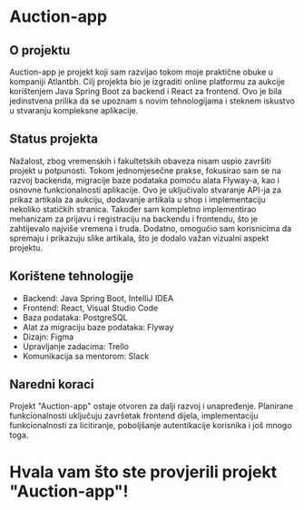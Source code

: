 # Auction-app

## O projektu

Auction-app je projekt koji sam razvijao tokom moje praktične obuke u kompaniji Atlantbh. Cilj projekta bio je izgraditi online platformu za aukcije korištenjem Java Spring Boot za backend i React za frontend. 
Ovo je bila jedinstvena prilika da se upoznam s novim tehnologijama i steknem iskustvo u stvaranju kompleksne aplikacije.

## Status projekta

Nažalost, zbog vremenskih i fakultetskih obaveza nisam uspio završiti projekt u potpunosti. Tokom jednomjesečne prakse, fokusirao sam se na razvoj backenda,
migracije baze podataka pomoću alata Flyway-a, kao i osnovne funkcionalnosti aplikacije. Ovo je uključivalo stvaranje API-ja za prikaz artikala za aukciju, dodavanje artikala u shop i implementaciju nekoliko statičkih stranica. Također sam kompletno implementirao mehanizam za prijavu i registraciju na backendu i frontendu, što je zahtijevalo najviše vremena i truda. Dodatno, omogućio sam korisnicima da 
spremaju i prikazuju slike artikala, što je dodalo važan vizualni aspekt projektu.

## Korištene tehnologije

- Backend: Java Spring Boot, IntelliJ IDEA
- Frontend: React, Visual Studio Code
- Baza podataka: PostgreSQL
- Alat za migraciju baze podataka: Flyway
- Dizajn: Figma
- Upravljanje zadacima: Trello
- Komunikacija sa mentorom: Slack

## Naredni koraci

Projekt "Auction-app" ostaje otvoren za dalji razvoj i unapređenje. Planirane funkcionalnosti uključuju završetak frontend dijela, implementaciju funkcionalnosti za licitiranje, poboljšanje autentikacije korisnika i još mnogo toga.

# Hvala vam što ste provjerili projekt "Auction-app"!

